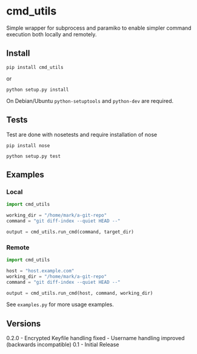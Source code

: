 cmd_utils
=========

Simple wrapper for subprocess and paramiko to enable simpler command execution both locally and remotely.


## Install ##
```
pip install cmd_utils
```
or
```
python setup.py install
```

On Debian/Ubuntu `python-setuptools` and `python-dev` are required.

## Tests ##
Test are done with nosetests and require installation of nose
```
pip install nose

python setup.py test
```

## Examples ##
### Local ###
```python
import cmd_utils

working_dir = "/home/mark/a-git-repo"
command = "git diff-index --quiet HEAD --"

output = cmd_utils.run_cmd(command, target_dir)
```
### Remote ###
```python
import cmd_utils

host = "host.example.com"
working_dir = "/home/mark/a-git-repo"
command = "git diff-index --quiet HEAD --"

output = cmd_utils.run_cmd(host, command, working_dir)
```
See `examples.py` for more usage examples.

Versions
--------
0.2.0 - Encrypted Keyfile handling fixed
      - Username handling improved (backwards incompatible)
0.1 - Initial Release
